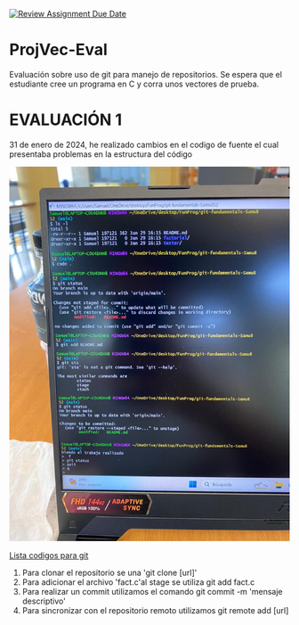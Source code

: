 [![Review Assignment Due Date](https://classroom.github.com/assets/deadline-readme-button-24ddc0f5d75046c5622901739e7c5dd533143b0c8e959d652212380cedb1ea36.svg)](https://classroom.github.com/a/L-l2uhAO)
# ProjVec-Eval
Evaluación sobre uso de git para manejo de repositorios. Se espera que el estudiante cree un programa en C y corra unos vectores de prueba. 

# EVALUACIÓN 1
31 de enero de 2024, he realizado cambios en el codigo  de fuente el cual presentaba problemas en la estructura del código 

![Foto primer commit](<git 1st commit.jpg>)

[Lista codigos  para git](https://education.github.com/git-cheat-sheet-education.pdf)

1. Para clonar el repositorio se una 'git clone [url]'
2. Para adicionar el archivo 'fact.c'al stage se utiliza git add fact.c
3. Para realizar un commit utilizamos el comando git commit -m 'mensaje descriptivo'
4. Para sincronizar con el repositorio remoto utilizamos git remote add [url]


